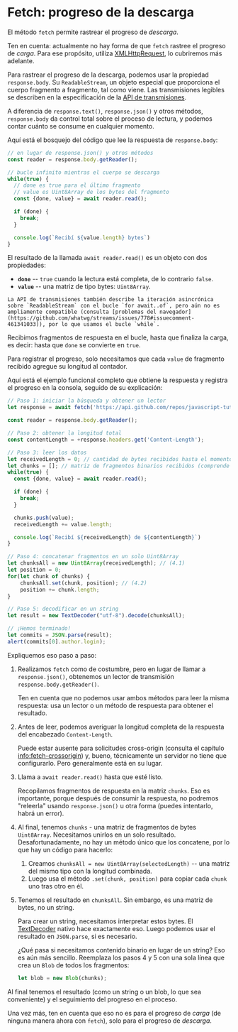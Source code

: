 
# Fetch: progreso de la descarga

El método `fetch` permite rastrear el progreso de *descarga*.

Ten en cuenta: actualmente no hay forma de que `fetch` rastree el progreso de *carga*. Para ese propósito, utiliza [XMLHttpRequest](info:xmlhttprequest), lo cubriremos más adelante.

Para rastrear el progreso de la descarga, podemos usar la propiedad `response.body`. Su `ReadableStream`, un objeto especial que proporciona el cuerpo fragmento a fragmento, tal como viene. Las transmisiones legibles se describen en la especificación de la [API de transmisiones](https://streams.spec.whatwg.org/#rs-class).

A diferencia de `response.text()`, `response.json()` y otros métodos, `response.body` da control total sobre el proceso de lectura, y podemos contar cuánto se consume en cualquier momento.

Aquí está el bosquejo del código que lee la respuesta de `response.body`:

```js
// en lugar de response.json() y otros métodos
const reader = response.body.getReader();

// bucle infinito mientras el cuerpo se descarga
while(true) {
  // done es true para el último fragmento
  // value es Uint8Array de los bytes del fragmento
  const {done, value} = await reader.read();

  if (done) {
    break;
  }

  console.log(`Recibí ${value.length} bytes`)
}
```

El resultado de la llamada `await reader.read()` es un objeto con dos propiedades:
- **`done`** -- `true` cuando la lectura está completa, de lo contrario `false`.
- **`value`** -- una matriz de tipo bytes: `Uint8Array`.

```smart
La API de transmisiones también describe la iteración asincrónica sobre `ReadableStream` con el bucle `for await..of`, pero aún no es ampliamente compatible (consulta [problemas del navegador](https://github.com/whatwg/streams/issues/778#issuecomment-461341033)), por lo que usamos el bucle `while`.
```

Recibimos fragmentos de respuesta en el bucle, hasta que finaliza la carga, es decir: hasta que `done` se convierte en `true`.

Para registrar el progreso, solo necesitamos que cada `value` de fragmento recibido agregue su longitud al contador.

Aquí está el ejemplo funcional completo que obtiene la respuesta y registra el progreso en la consola, seguido de su explicación:

```js run async
// Paso 1: iniciar la búsqueda y obtener un lector
let response = await fetch('https://api.github.com/repos/javascript-tutorial/es.javascript.info/commits?per_page=100');

const reader = response.body.getReader();

// Paso 2: obtener la longitud total
const contentLength = +response.headers.get('Content-Length');

// Paso 3: leer los datos
let receivedLength = 0; // cantidad de bytes recibidos hasta el momento
let chunks = []; // matriz de fragmentos binarios recibidos (comprende el cuerpo)
while(true) {
  const {done, value} = await reader.read();

  if (done) {
    break;
  }

  chunks.push(value);
  receivedLength += value.length;

  console.log(`Recibí ${receivedLength} de ${contentLength}`)
}

// Paso 4: concatenar fragmentos en un solo Uint8Array
let chunksAll = new Uint8Array(receivedLength); // (4.1)
let position = 0;
for(let chunk of chunks) {
	chunksAll.set(chunk, position); // (4.2)
	position += chunk.length;
}

// Paso 5: decodificar en un string
let result = new TextDecoder("utf-8").decode(chunksAll);

// ¡Hemos terminado!
let commits = JSON.parse(result);
alert(commits[0].author.login);
```

Expliquemos eso paso a paso:

1. Realizamos `fetch` como de costumbre, pero en lugar de llamar a `response.json()`, obtenemos un lector de transmisión `response.body.getReader()`.

    Ten en cuenta que no podemos usar ambos métodos para leer la misma respuesta: usa un lector o un método de respuesta para obtener el resultado.
2. Antes de leer, podemos averiguar la longitud completa de la respuesta del encabezado `Content-Length`.

    Puede estar ausente para solicitudes cross-origin (consulta el capítulo <info:fetch-crossorigin>) y, bueno, técnicamente un servidor no tiene que configurarlo. Pero generalmente está en su lugar.
3. Llama a `await reader.read()` hasta que esté listo.

    Recopilamos fragmentos de respuesta en la matriz `chunks`. Eso es importante, porque después de consumir la respuesta, no podremos "releerla" usando `response.json()` u otra forma (puedes intentarlo, habrá un error).
4. Al final, tenemos `chunks` - una matriz de fragmentos de bytes `Uint8Array`. Necesitamos unirlos en un solo resultado. Desafortunadamente, no hay un método único que los concatene, por lo que hay un código para hacerlo:
    1. Creamos `chunksAll = new Uint8Array(selectedLength)` -- una matriz del mismo tipo con la longitud combinada.
    2. Luego usa el método `.set(chunk, position)` para copiar cada `chunk` uno tras otro en él.
5. Tenemos el resultado en `chunksAll`. Sin embargo, es una matriz de bytes, no un string.

    Para crear un string, necesitamos interpretar estos bytes. El [TextDecoder](info:text-decoder) nativo hace exactamente eso. Luego podemos usar el resultado en `JSON.parse`, si es necesario.

    ¿Qué pasa si necesitamos contenido binario en lugar de un string? Eso es aún más sencillo. Reemplaza los pasos 4 y 5 con una sola línea que crea un `Blob` de todos los fragmentos:
    ```js
    let blob = new Blob(chunks);
    ```

Al final tenemos el resultado (como un string o un blob, lo que sea conveniente) y el seguimiento del progreso en el proceso.

Una vez más, ten en cuenta que eso no es para el progreso de *carga* (de ninguna manera ahora con `fetch`), solo para el progreso de *descarga*.
